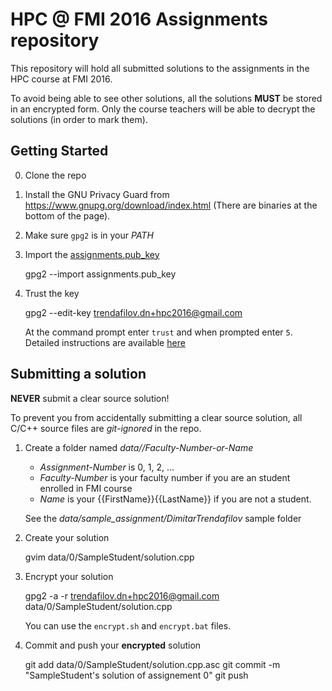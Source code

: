 # HPC @ FMI 2016 Assignments repository

This repository will hold all submitted solutions to the assignments in the HPC
course at FMI 2016.

To avoid being able to see other solutions, all the solutions **MUST** be stored
in an encrypted form. Only the course teachers will be able to decrypt the
solutions (in order to mark them).

## Getting Started

0. Clone the repo
1. Install the GNU Privacy Guard from https://www.gnupg.org/download/index.html
   (There are binaries at the bottom of the page).
2. Make sure `gpg2` is in your *PATH*
3. Import the [assignments.pub_key][key]
    
    gpg2 --import assignments.pub_key

[key]: https://raw.githubusercontent.com/dtrendafilov/HPC_FMI_2016_Assignments/master/assignments.pub_key

4. Trust the key

    gpg2 --edit-key trendafilov.dn+hpc2016@gmail.com

    At the command prompt enter `trust` and when prompted enter `5`. Detailed
    instructions are available [here][t]
    
    
[t]: http://blog.pangyanhan.com/posts/2014-03-04-gpg-how-to-trust-imported-key.html


## Submitting a solution

**NEVER** submit a clear source solution!

To prevent you from accidentally submitting a clear source solution, all C/C++
source files are *git-ignored* in the repo.

1. Create a folder named *data/<Assignment-Number>/Faculty-Number-or-Name*
    * *Assignment-Number* is 0, 1, 2, ...
    * *Faculty-Number* is your faculty number if you are an student enrolled in
      FMI course
    * *Name* is your {{FirstName}}{{LastName}} if you are not a student.

    See the *data/sample_assignment/DimitarTrendafilov* sample folder

2. Create your solution

    gvim data/0/SampleStudent/solution.cpp

3. Encrypt your solution

    gpg2 -a -r trendafilov.dn+hpc2016@gmail.com data/0/SampleStudent/solution.cpp

    You can use the `encrypt.sh` and `encrypt.bat` files.

4. Commit and push your **encrypted** solution

    git add data/0/SampleStudent/solution.cpp.asc
    git commit -m "SampleStudent's solution of assignement 0"
    git push

